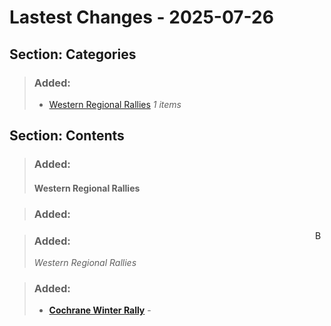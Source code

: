 # Lastest Changes - 2025-07-26
## Section: Categories
>### Added:
> - [Western Regional Rallies](#events-western-regional) _1 items_

## Section: Contents
>### Added:
> #### Western Regional Rallies

>### Added:
> <a href="#contents"><img align="right" width="15" height="15" src="https://git.io/JtehR" alt="Back to top"></a>

>### Added:
> _Western Regional Rallies_

>### Added:
> - <b><a href="https://cscc.ab.ca/cochrane/">Cochrane Winter Rally</a></b>  - 


